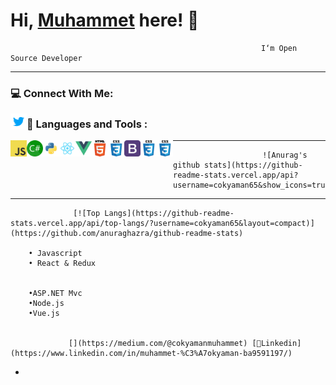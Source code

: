   # Hi, [Muhammet](http://muhammetcokyaman.com) here! 👋
                                                            I‘m Open Source Developer
--------------------------------------------------------------------------------------------------------------------------------------------------------------------------------

 ### 💻 Connect With Me:
[<img align="left" alt="CSharp" width="26px" src="https://raw.githubusercontent.com/github/explore/80688e429a7d4ef2fca1e82350fe8e3517d3494d/topics/twitter/twitter.png" />](http://twitter.com/M_ckymn)


 ### 👀 Languages and Tools :
<img align="left" alt="Javascript" width="26px" src="https://raw.githubusercontent.com/github/explore/80688e429a7d4ef2fca1e82350fe8e3517d3494d/topics/javascript/javascript.png" />
<img align="left" alt="CSharp" width="26px" src="https://raw.githubusercontent.com/github/explore/80688e429a7d4ef2fca1e82350fe8e3517d3494d/topics/csharp/csharp.png" />
<img align="left" alt="CSharp" width="26px" src="https://raw.githubusercontent.com/github/explore/80688e429a7d4ef2fca1e82350fe8e3517d3494d/topics/python/python.png" />
<img align="left" alt="React" width="26px" src="https://raw.githubusercontent.com/github/explore/80688e429a7d4ef2fca1e82350fe8e3517d3494d/topics/react/react.png" /> 
<img align="left" alt="Vue" width="26px" src="https://raw.githubusercontent.com/github/explore/80688e429a7d4ef2fca1e82350fe8e3517d3494d/topics/vue/vue.png" />
<img align="left" alt="Html5" width="26px" src="https://raw.githubusercontent.com/github/explore/80688e429a7d4ef2fca1e82350fe8e3517d3494d/topics/html/html.png" />
<img align="left" alt="Css" width="26px" src="https://raw.githubusercontent.com/github/explore/80688e429a7d4ef2fca1e82350fe8e3517d3494d/topics/css/css.png" />
<img align="left" alt="Bootstrap" width="26px" src="https://raw.githubusercontent.com/github/explore/80688e429a7d4ef2fca1e82350fe8e3517d3494d/topics/bootstrap/bootstrap.png" />
<img align="left" alt="Css" width="26px" src="https://raw.githubusercontent.com/github/explore/80688e429a7d4ef2fca1e82350fe8e3517d3494d/topics/css/css.png" />
<img align="left" alt="Css" width="26px" src="https://raw.githubusercontent.com/github/explore/80688e429a7d4ef2fca1e82350fe8e3517d3494d/topics/css/css.png" />

--------------------------------------------------------------------------------------------------------------------------------------------------------------------------------
          
                        ![Anurag's github stats](https://github-readme-stats.vercel.app/api?username=cokyaman65&show_icons=true&theme=tokyonight)
                        
---------------------------------------------------------------------------------------------------------------------------------------------------------------------------------
                  [![Top Langs](https://github-readme-stats.vercel.app/api/top-langs/?username=cokyaman65&layout=compact)](https://github.com/anuraghazra/github-readme-stats)

        • Javascript 
        • React & Redux 
        

        •ASP.NET Mvc 
        •Node.js
        •Vue.js


                 [](https://medium.com/@cokyamanmuhammet) [💬Linkedin](https://www.linkedin.com/in/muhammet-%C3%A7okyaman-ba9591197/)

- 



